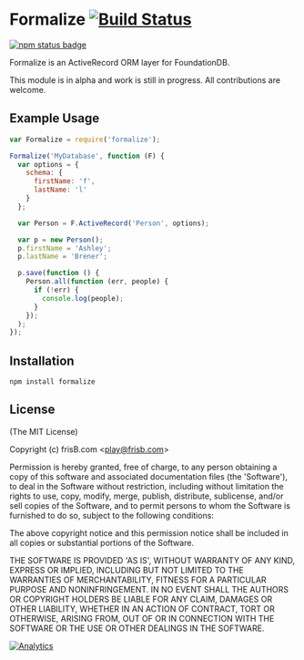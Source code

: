 # Formalize [![Build Status](https://travis-ci.org/frisb/formalize.png)](http://travis-ci.org/frisb/formalize)

[![npm status badge](https://nodei.co/npm/formalize.png?stars=true&downloads=true)](https://nodei.co/npm/formalize/)

Formalize is an ActiveRecord ORM layer for FoundationDB.

This module is in alpha and work is still in progress. All contributions are welcome.

## Example Usage

``` js
var Formalize = require('formalize');

Formalize('MyDatabase', function (F) {
  var options = {
    schema: {
      firstName: 'f',
      lastName: 'l'
    }
  };

  var Person = F.ActiveRecord('Person', options);

  var p = new Person();
  p.firstName = 'Ashley';
  p.lastName = 'Brener';

  p.save(function () {
    Person.all(function (err, people) {
      if (!err) {
        console.log(people);
      }
    });
  );
});
```

## Installation
```
npm install formalize
```

## License

(The MIT License)

Copyright (c) frisB.com &lt;play@frisb.com&gt;

Permission is hereby granted, free of charge, to any person obtaining
a copy of this software and associated documentation files (the
'Software'), to deal in the Software without restriction, including
without limitation the rights to use, copy, modify, merge, publish,
distribute, sublicense, and/or sell copies of the Software, and to
permit persons to whom the Software is furnished to do so, subject to
the following conditions:

The above copyright notice and this permission notice shall be
included in all copies or substantial portions of the Software.

THE SOFTWARE IS PROVIDED 'AS IS', WITHOUT WARRANTY OF ANY KIND,
EXPRESS OR IMPLIED, INCLUDING BUT NOT LIMITED TO THE WARRANTIES OF
MERCHANTABILITY, FITNESS FOR A PARTICULAR PURPOSE AND NONINFRINGEMENT.
IN NO EVENT SHALL THE AUTHORS OR COPYRIGHT HOLDERS BE LIABLE FOR ANY
CLAIM, DAMAGES OR OTHER LIABILITY, WHETHER IN AN ACTION OF CONTRACT,
TORT OR OTHERWISE, ARISING FROM, OUT OF OR IN CONNECTION WITH THE
SOFTWARE OR THE USE OR OTHER DEALINGS IN THE SOFTWARE.

[![Analytics](https://ga-beacon.appspot.com/UA-40562957-7/formalize/readme)](https://github.com/igrigorik/ga-beacon)
